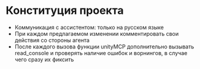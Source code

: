 # Конституция проекта

- Коммуникация с ассистентом: только на русском языке
- При каждом предлагаемом изменении комментировать свои действия со стороны агента
- После каждого вызова функции unityMCP дополнительно вызывать read_console и проверять наличие ошибок и ворнингов, в случае чего сразу их фиксить
